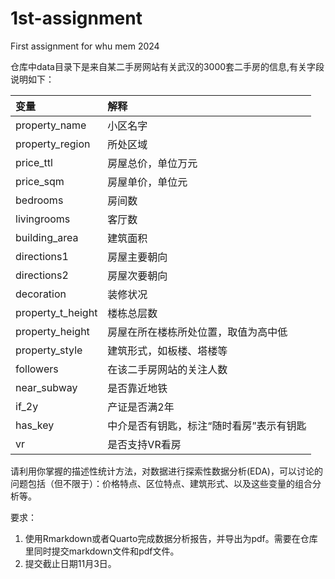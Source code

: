 # 1st-assignment
First assignment for whu mem 2024

仓库中data目录下是来自某二手房网站有关武汉的3000套二手房的信息,有关字段说明如下：

|变量|解释|
|:--|:--|
|property_name|小区名字|
|property_region|所处区域|
|price_ttl|房屋总价，单位万元|
|price_sqm|房屋单价，单位元|
|bedrooms|房间数|
|livingrooms|客厅数|
|building_area|建筑面积|
|directions1|房屋主要朝向|
|directions2|房屋次要朝向|
|decoration|装修状况|
|property_t_height|楼栋总层数|
|property_height|房屋在所在楼栋所处位置，取值为高中低|
|property_style|建筑形式，如板楼、塔楼等|
|followers|在该二手房网站的关注人数|
|near_subway|是否靠近地铁|
|if_2y|产证是否满2年|
|has_key|中介是否有钥匙，标注“随时看房”表示有钥匙|
|vr|是否支持VR看房|

请利用你掌握的描述性统计方法，对数据进行探索性数据分析(EDA)，可以讨论的问题包括（但不限于）：价格特点、区位特点、建筑形式、以及这些变量的组合分析等。

要求：
1. 使用Rmarkdown或者Quarto完成数据分析报告，并导出为pdf。需要在仓库里同时提交markdown文件和pdf文件。
2. 提交截止日期11月3日。

